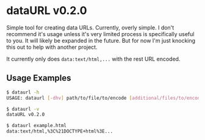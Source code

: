 dataURL v0.2.0
==============

Simple tool for creating data URLs. Currently, overly simple. I don't recommend it's usage unless it's very limited process is specifically useful to you. It will likely be expanded in the future. But for now I'm just knocking this out to help with another project.

It currently only does `data:text/html,...` with the rest URL encoded.


Usage Examples
--------------

```bash
$ dataurl -h
USAGE: dataurl [-dhv] path/to/file/to/encode [additional/files/to/encode]
```

```bash
$ dataurl -v
dataURL v0.2.0
```

```bash
$ dataurl example.html 
data:text/html,%3C%21DOCTYPE+html%3E...
```

